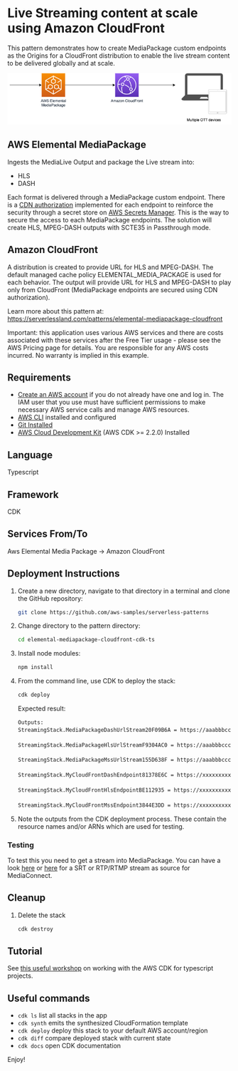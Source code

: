 
# Live Streaming content at scale using Amazon CloudFront

This pattern demonstrates how to create MediaPackage custom endpoints as the Origins for a CloudFront distribution to enable the live stream content to be delivered globally and at scale.

![Concept](img/diagram.drawio.png)

## AWS Elemental MediaPackage

Ingests the MediaLive Output and package the Live stream into:

- HLS
- DASH


Each format is delivered through a MediaPackage custom endpoint. There is a [CDN authorization](https://docs.aws.amazon.com/mediapackage/latest/ug/cdn-auth.html) implemented for each endpoint to reinforce the security through a secret store on [AWS Secrets Manager](https://aws.amazon.com/secrets-manager/). This is the way to secure the access to each MediaPackage endpoints.
The solution will create HLS, MPEG-DASH outputs with SCTE35 in Passthrough mode.

## Amazon CloudFront

A distribution is created to provide URL for HLS and MPEG-DASH. The default managed cache policy ELEMENTAL_MEDIA_PACKAGE is used for each behavior.
The output will provide URL for HLS and MPEG-DASH to play only from CloudFront (MediaPackage endpoints are secured using CDN authorization).

Learn more about this pattern at: https://serverlessland.com/patterns/elemental-mediapackage-cloudfront

Important: this application uses various AWS services and there are costs associated with these services after the Free Tier usage - please see the AWS Pricing page for details. You are responsible for any AWS costs incurred. No warranty is implied in this example.

## Requirements

* [Create an AWS account](https://portal.aws.amazon.com/gp/aws/developer/registration/index.html) if you do not already have one and log in. The IAM user that you use must have sufficient permissions to make necessary AWS service calls and manage AWS resources.
* [AWS CLI](https://docs.aws.amazon.com/cli/latest/userguide/install-cliv2.html) installed and configured
* [Git Installed](https://git-scm.com/book/en/v2/Getting-Started-Installing-Git)
* [AWS Cloud Development Kit](https://docs.aws.amazon.com/cdk/v2/guide/getting_started.html) (AWS CDK >= 2.2.0) Installed

## Language

Typescript

## Framework

CDK

## Services From/To

Aws Elemental Media Package -> Amazon CloudFront

## Deployment Instructions

1. Create a new directory, navigate to that directory in a terminal and clone the GitHub repository:

    ```bash
    git clone https://github.com/aws-samples/serverless-patterns
    ```

1. Change directory to the pattern directory:

    ```bash
    cd elemental-mediapackage-cloudfront-cdk-ts
    ```

1. Install node modules:

    ```bash
    npm install
    ```

1. From the command line, use CDK to deploy the stack:

    ```bash
    cdk deploy
    ```

    Expected result:

    ```bash
    Outputs:
    StreamingStack.MediaPackageDashUrlStream20F09B6A = https://aaabbbcccddd.mediapackage.eu-west-1.amazonaws.com/out/v1/bffed8f1b33c428ca5d701b2023fde26/index.mpd

    StreamingStack.MediaPackageHlsUrlStreamF9304AC0 = https://aaabbbcccddd.mediapackage.eu-west-1.amazonaws.com/out/v1/e4e4df6e2f804e6897f96e72d8b18752/index.m3u8

    StreamingStack.MediaPackageMssUrlStream155D638F = https://aaabbbcccddd.mediapackage.eu-west-1.amazonaws.com/out/v1/dee22f1df1b24549b0ed85d680a51f50/index.ism/Manifest

    StreamingStack.MyCloudFrontDashEndpoint81378E6C = https://xxxxxxxxxxxx.cloudfront.net/out/v1/bffed8f1b33c428ca5d701b2023fde26/index.mpd

    StreamingStack.MyCloudFrontHlsEndpointBE112935 = https://xxxxxxxxxxxx.cloudfront.net/out/v1/e4e4df6e2f804e6897f96e72d8b18752/index.m3u8

    StreamingStack.MyCloudFrontMssEndpoint3844E3DD = https://xxxxxxxxxxxx.cloudfront.net/out/v1/dee22f1df1b24549b0ed85d680a51f50/index.ism/Manifest
    ```

1. Note the outputs from the CDK deployment process. These contain the resource names and/or ARNs which are used for testing.

### Testing

To test this you need to get a stream into MediaPackage. You can have a look [here](https://github.com/aws-samples/serverless-patterns/tree/main/elemental-medialive-mediapackage-cdk-ts) or [here](https://github.com/aws-samples/serverless-patterns/tree/main/elemental-mediaconnect-medialive-mediapackage-cdk-ts) for a SRT or RTP/RTMP stream as source for MediaConnect.

## Cleanup


1. Delete the stack

    ```bash
    cdk destroy
    ```

## Tutorial

See [this useful workshop](https://cdkworkshop.com/20-typescript.html) on working with the AWS CDK for typescript projects.

## Useful commands

 * `cdk ls`          list all stacks in the app
 * `cdk synth`       emits the synthesized CloudFormation template
 * `cdk deploy`      deploy this stack to your default AWS account/region
 * `cdk diff`        compare deployed stack with current state
 * `cdk docs`        open CDK documentation


Enjoy!
